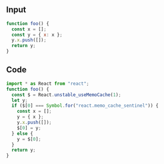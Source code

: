 
## Input

```javascript
function foo() {
  const x = [];
  const y = { x: x };
  y.x.push([]);
  return y;
}

```

## Code

```javascript
import * as React from "react";
function foo() {
  const $ = React.unstable_useMemoCache(1);
  let y;
  if ($[0] === Symbol.for("react.memo_cache_sentinel")) {
    const x = [];
    y = { x };
    y.x.push([]);
    $[0] = y;
  } else {
    y = $[0];
  }
  return y;
}

```
      
